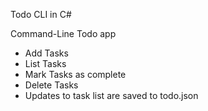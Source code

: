 Todo CLI in C#

Command-Line Todo app

- Add Tasks
- List Tasks
- Mark Tasks as complete
- Delete Tasks
- Updates to task list are saved to todo.json
